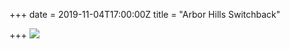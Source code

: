 +++
date = 2019-11-04T17:00:00Z
title = "Arbor Hills Switchback"

+++
![](https://flic.kr/p/2hFdtnY)
